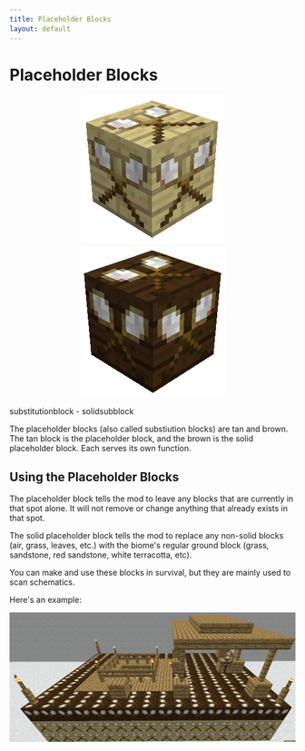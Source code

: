 ```yaml
---
title: Placeholder Blocks
layout: default
---
```

# Placeholder Blocks

<div class="infobox box text-center">
    <p style="text-align:center;"><img src="../../assets/images/items/substitutionblock.png" alt="Placeholder Block">
    <img src="../../assets/images/items/solidsubstitutionblock.png" alt="Solid Placeholder Block"></p>
    <recipe>substitutionblock</recipe> - <recipe>solidsubblock</recipe>
</div>

The placeholder blocks (also called substiution blocks) are tan and brown. The tan block is the placeholder block, and the brown is the solid placeholder block. Each serves its own function. 

## Using the Placeholder Blocks

The placeholder block tells the mod to leave any blocks that are currently in that spot alone. It will not remove or change anything that already exists in that spot.

The solid placeholder block tells the mod to replace any non-solid blocks (air, grass, leaves, etc.) with the biome's regular ground block (grass, sandstone, red sandstone, white terracotta, etc). 

You can make and use these blocks in survival, but they are mainly used to scan schematics.

Here's an example:
<br>
<p style="text-align:center;"><img src="../../assets/images/items/sampleschematic.png" alt="Sample Schematic"></p>
<br>
